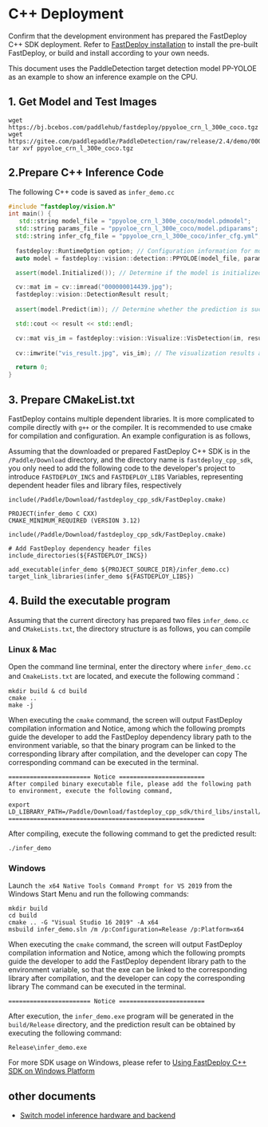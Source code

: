 # C++ Deployment

Confirm that the development environment has prepared the FastDeploy C++ SDK deployment. Refer to [FastDeploy installation](../../build_and_install/) to install the pre-built FastDeploy, or build and install according to your own needs.

This document uses the PaddleDetection target detection model PP-YOLOE as an example to show an inference example on the CPU.

## 1. Get Model and Test Images

```
wget https://bj.bcebos.com/paddlehub/fastdeploy/ppyoloe_crn_l_300e_coco.tgz
wget https://gitee.com/paddlepaddle/PaddleDetection/raw/release/2.4/demo/000000014439.jpg
tar xvf ppyoloe_crn_l_300e_coco.tgz
```

## 2.Prepare C++ Inference Code

The following C++ code is saved as `infer_demo.cc`

``` c++
#include "fastdeploy/vision.h"
int main() {
   std::string model_file = "ppyoloe_crn_l_300e_coco/model.pdmodel";
  std::string params_file = "ppyoloe_crn_l_300e_coco/model.pdiparams";
  std::string infer_cfg_file = "ppyoloe_crn_l_300e_coco/infer_cfg.yml";
  
  fastdeploy::RuntimeOption option; // Configuration information for model inference
  auto model = fastdeploy::vision::detection::PPYOLOE(model_file, params_file, infer_cfg_file, option);

  assert(model.Initialized()); // Determine if the model is initialized successfully

  cv::mat im = cv::imread("000000014439.jpg");
  fastdeploy::vision::DetectionResult result;
  
  assert(model.Predict(im)); // Determine whether the prediction is successful

  std::cout << result << std::endl;

  cv::mat vis_im = fastdeploy::vision::Visualize::VisDetection(im, result, 0.5);
  
  cv::imwrite("vis_result.jpg", vis_im); // The visualization results are saved locally

  return 0;
}
```

## 3. Prepare CMakeList.txt


FastDeploy contains multiple dependent libraries. It is more complicated to compile directly with `g++` or the compiler. It is recommended to use cmake for compilation and configuration. An example configuration is as follows,

Assuming that the downloaded or prepared FastDeploy C++ SDK is in the `/Paddle/Download` directory, and the directory name is `fastdeploy_cpp_sdk`, you only need to add the following code to the developer's project to introduce `FASTDEPLOY_INCS` and `FASTDEPLOY_LIBS` Variables, representing dependent header files and library files, respectively

``` shell
include(/Paddle/Download/fastdeploy_cpp_sdk/FastDeploy.cmake)
```

```
PROJECT(infer_demo C CXX)
CMAKE_MINIMUM_REQUIRED (VERSION 3.12)

include(/Paddle/Download/fastdeploy_cpp_sdk/FastDeploy.cmake)

# Add FastDeploy dependency header files
include_directories(${FASTDEPLOY_INCS})

add_executable(infer_demo ${PROJECT_SOURCE_DIR}/infer_demo.cc)
target_link_libraries(infer_demo ${FASTDEPLOY_LIBS})
```

## 4. Build the executable program


Assuming that the current directory has prepared two files `infer_demo.cc` and `CMakeLists.txt`, the directory structure is as follows, you can compile

### Linux & Mac

Open the command line terminal, enter the directory where `infer_demo.cc` and `CmakeLists.txt` are located, and execute the following command：

```
mkdir build & cd build
cmake ..
make -j
```

When executing the `cmake` command, the screen will output FastDeploy compilation information and Notice, among which the following prompts guide the developer to add the FastDeploy dependency library path to the environment variable, so that the binary program can be linked to the corresponding library after compilation, and the developer can copy The corresponding command can be executed in the terminal.


```
======================= Notice ========================
After compiled binary executable file, please add the following path to environment, execute the following command,

export LD_LIBRARY_PATH=/Paddle/Download/fastdeploy_cpp_sdk/third_libs/install/paddle2onnx/lib:/Paddle/Download/fastdeploy_cpp_sdk/third_libs/install/opencv/lib:/Paddle/Download/fastdeploy_cpp_sdk/third_libs/install/onnxruntime/lib:/Paddle/Download/fastdeploy_cpp_sdk/lib:${LD_LIBRARY_PATH}
=======================================================
```

After compiling, execute the following command to get the predicted result:

```
./infer_demo 
```

### Windows

Launch `the x64 Native Tools Command Prompt for VS 2019` from the Windows Start Menu and run the following commands:

```
mkdir build
cd build
cmake .. -G "Visual Studio 16 2019" -A x64
msbuild infer_demo.sln /m /p:Configuration=Release /p:Platform=x64
```


When executing the `cmake` command, the screen will output FastDeploy compilation information and Notice, among which the following prompts guide the developer to add the FastDeploy dependent library path to the environment variable, so that the exe can be linked to the corresponding library after compilation, and the developer can copy the corresponding library The command can be executed in the terminal.

```
======================= Notice ========================

```

After execution, the `infer_demo.exe` program will be generated in the `build/Release` directory, and the prediction result can be obtained by executing the following command:
```
Release\infer_demo.exe
```

For more SDK usage on Windows, please refer to [Using FastDeploy C++ SDK on Windows Platform](../../faq/use_sdk_on_windows.md)

## other documents

- [Switch model inference hardware and backend](../../faq/how_to_change_backend.md)
